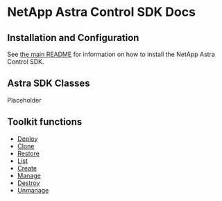 # NetApp Astra Control SDK Docs

## Installation and Configuration

See [the main README](./README.md) for information on how to install the NetApp Astra Control SDK.

## Astra SDK Classes

Placeholder

## Toolkit functions

* [Deploy](toolkit/deploy/README.md)
* [Clone](toolkit/clone/README.md)
* [Restore](toolkit/restore/README.md)
* [List](toolkit/list/README.md)
* [Create](toolkit/create/README.md)
* [Manage](toolkit/manage/README.md)
* [Destroy](toolkit/destroy/README.md)
* [Unmanage](toolkit/unmanage/README.md)
